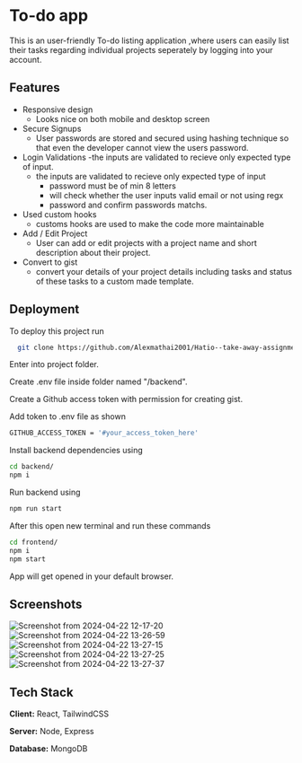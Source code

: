 # To-do app

This is an user-friendly To-do listing application ,where users can easily list their tasks regarding individual projects seperately by logging into your account.


## Features

- Responsive design 
    - Looks nice on both mobile and desktop screen
- Secure Signups
    - User passwords are stored and secured using hashing technique so that even the developer cannot view the users password.
- Login Validations
    -the inputs are validated to recieve only expected type of input.
    - the inputs are validated to recieve only expected type of input
        - password must be of min 8 letters
        - will check whether the user inputs valid email or not using regx
        - password and confirm passwords matchs.
- Used custom hooks
    - customs hooks are used to make the code more maintainable
- Add / Edit Project
    - User can add or edit projects with a project name and short description about their project.
- Convert to gist
    - convert your details of your project details including tasks and status of these tasks to a custom made template.


## Deployment

To deploy this project run

```bash
  git clone https://github.com/Alexmathai2001/Hatio--take-away-assignment---todo.git
```

Enter into project folder.

Create .env file inside folder named "/backend".

Create a Github access token with permission for creating gist.

Add token to .env file as shown 

```bash
GITHUB_ACCESS_TOKEN = '#your_access_token_here'
```

Install backend dependencies using 
```bash
cd backend/
npm i 
```
Run backend using 
```bash
npm run start
```
After this open new terminal and run these commands
```bash
cd frontend/
npm i
npm start
```
App will get opened in your default browser.


## Screenshots

![Screenshot from 2024-04-22 12-17-20](https://github.com/Alexmathai2001/Hatio--take-away-assignment---todo/assets/69806852/306c9b1c-38fd-4d09-b4d7-20fdae7299a3)
![Screenshot from 2024-04-22 13-26-59](https://github.com/Alexmathai2001/Hatio--take-away-assignment---todo/assets/69806852/1a818545-3c14-4a20-9105-1ec97ed6a7b4)
![Screenshot from 2024-04-22 13-27-15](https://github.com/Alexmathai2001/Hatio--take-away-assignment---todo/assets/69806852/3dde945b-a90e-40c7-a46e-ad181f70220f)
![Screenshot from 2024-04-22 13-27-25](https://github.com/Alexmathai2001/Hatio--take-away-assignment---todo/assets/69806852/c5a4c187-00b5-4e98-8af2-82b3f68cdf24)
![Screenshot from 2024-04-22 13-27-37](https://github.com/Alexmathai2001/Hatio--take-away-assignment---todo/assets/69806852/9ec7fd0b-7882-41c0-9a7d-db669f8a3e7a)



## Tech Stack

**Client:** React, TailwindCSS

**Server:** Node, Express

**Database:** MongoDB


